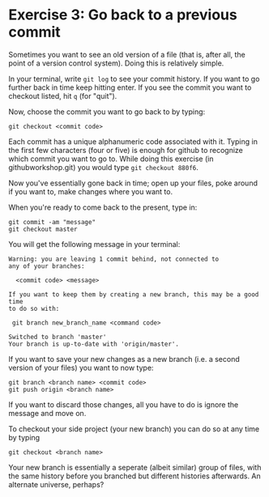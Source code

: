 Exercise 3: Go back to a previous commit
====

Sometimes you want to see an old version of a file (that is, after all, the point of a version control system).  Doing this is relatively simple.

In your terminal, write `git log` to see your commit history.  If you want to go further back in time keep hitting enter.  If you see the commit you want to checkout listed, hit `q` (for "quit").

Now, choose the commit you want to go back to by typing:

```
git checkout <commit code>
```
Each commit has a unique alphanumeric code associated with it.  Typing in the first few characters (four or five) is enough for github to recognize which commit you want to go to.  While doing this exercise (in githubworkshop.git) you would type `git checkout 880f6`.

Now you've essentially gone back in time; open up your files, poke around if you want to, make changes where you want to.

When you're ready to come back to the present, type in:

```
git commit -am "message"
git checkout master
```
You will get the following message in your terminal:
```
Warning: you are leaving 1 commit behind, not connected to
any of your branches:

  <commit code> <message>

If you want to keep them by creating a new branch, this may be a good time
to do so with:

 git branch new_branch_name <command code>

Switched to branch 'master'
Your branch is up-to-date with 'origin/master'.
```
If you want to save your new changes as a new branch (i.e. a second version of your files) you want to now type:

```
git branch <branch name> <commit code>
git push origin <branch name>
```
If you want to discard those changes, all you have to do is ignore the message and move on.

To checkout your side project (your new branch) you can do so at any time by typing

```
git checkout <branch name>
```
Your new branch is essentially a seperate (albeit similar) group of files, with the same history before you branched but different histories afterwards.  An alternate universe, perhaps?
